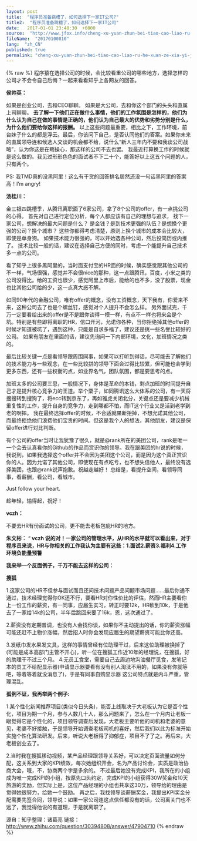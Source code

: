 ```yaml
---
layout: post
title:  "程序员准备跳槽了，如何选择下一家IT公司?"
title2:  "程序员准备跳槽了，如何选择下一家IT公司"
date:   2017-01-01 23:48:30  +0800
source:  "http://www.jfox.info/cheng-xu-yuan-zhun-bei-tiao-cao-liao-ru-he-xuan-ze-xia-yi-jia-it-gong-si.html"
fileName:  "20170100810"
lang:  "zh_CN"
published: true
permalink: "cheng-xu-yuan-zhun-bei-tiao-cao-liao-ru-he-xuan-ze-xia-yi-jia-it-gong-si.html"
---
```

{% raw %}
程序猿在选择公司的时候，会比较看重公司的哪些地方，选择怎样的公司才不会令自己后悔？一起来看看知乎上各网友的回答。

**侯帅英：**

如果是创业公司，去和CEO聊聊。 如果是大公司，去和你这个部门的头头和直属上司聊聊。 **去了解一下他们正在做什么事情，他们的工作氛围是怎样的，他们为什么认为自己在做的事情是正确的，他们认为自己最大的优势和劣势分别是什么，为什么他们要给你这样的报酬。** 以上这些问题最重要，相比之下，工作环境，前台妹子什么的都是浮云。最后，你该问下自己，是否认同他们的答案。如果你未来的直属领导连和候选人交谈的机会都不给，说什么“新人三年内不要和我谈公司战略”，认为你这是在瞎操心，那这样的公司不去也罢。 我最近打算换工作的时候就是这么做的。我见过形形色色的面试者不下二十个，能答好以上这五个问题的人，只有两个。

PS: 我TMD真的没黑阿里！这么有干货的回答排名居然还没一句话黑阿里的答案高！I’m angry!

**汤桂川：**

金三银四跳槽季，从腾讯离职面了6家公司，拿了8个公司的offer，有一点挑公司的心得。 首先对自己进行定位分析，每个人都应该有自己的理想与追求， 找下一家公司，想解决的最大问题是什么？ 是金钱？是到技术更强的队伍？是想换个更强的公司？换个城市？ 这些你都得考虑清楚，原则上换个城市的成本会比较大，即使是单身狗。 如果技术能力很强的，可以开始选各种公司，然后投简历或内推了。 技术比较一般的话，建议在选择自己方便的同时，考虑一个能提升自己技术多一点的公司。

看了知乎上很多黑阿里的，当时面支付宝的HR面的时候，确实感觉跟其他公司的不一样，气场很强，感觉并不会很nice的那种，这一点跟腾讯，百度，小米之类的公司没得比。给的工资也很少，感觉阿里上市后，能给的也不多，没了股票，现金也比其他公司给的少，这一点真大惑不解。

如同90年代的金融公司，唯有offer的概念，没有工资概念，天下我有，你爱来不来，这种公司去了也是个螺丝钉，感觉对个人提升不会怎么样。 另外面试完，千万一定要看给出来的offer是不是跟你谈得一模一样，有点不一样也将来会是个坑。特别是有些即将离职的HR，信口开河，允诺你各种，当你拒绝掉其他offer的时候才知道被坑了，遇到这种，只能是自求多福了，建议还是挑一些名誉比较好的公司。 如果有朋友在里面的话，建议先询问一下内部环境，文化，加班情况之类的。

最后比较关键一点是看领导跟周围同事，如果可以打听到得话，尽可能去了解他们的技术能力与一些观念，在一些比较拼的领导下面会过得比较累，但可能也会学到更多东西，还有一些权衡的点，如业界名气，团队氛围，都是要思考的点。

加班太多的公司要三思，一般情况下，身体是革命的本钱，剩点加班的时间提升自己才是提升核心竞争力的王道。举个栗子，如同腾讯这么大体系的公司，有一天将搜搜转到搜狗了，将ecc转到京东了，再如雅虎关闭北分，关键点还是要减少机械重复性的工作，提升自身的竞争力，走到哪都不怕，而IT这个行业又是活到老学到老的啊摔。 我在最终选择offer的时候，不合适就果断拒掉，不想允诺其他公司，而最终拒绝他们浪费他们宝贵的时间。但这是我个人的想法，其他朋友，建议是保留offer进行对比判断。

有个公司的offer当时让我犹豫了很久，就是@rank所在的美团公司，rank是唯一一个会去认真看你的Github的作品而赏识你的领导。我在跟美团的hr说的时候，我说到，如果我选择这个offer并不会因为美团这个公司，而是因为这个真正赏识你的人。因为允诺了其他公司，即使现在有点吃亏，也不想失信他人，最终没有选择美团，也跟@rank说声抱歉。祝越走越好！ 总结是，看提升空间，看领导同事，看薪酬，看公司，看城市。

Just follow your heart.

趁年轻，输得起，祝好！

**vczh：**

不要去HR有份面试的公司，更不能去老板包庇HR的地方。

**朱文彬：** “ **vczh 说的对！****一家公司的管理水平，从HR的水平就可以看出来，对于程序员来说，HR与你相关的工作我认为主要有这些：****1.面试****2.薪资****3.福利****4.工作环境****负能量预警**  

**我来举一个反面例子，千万不能去这样的公司：**  

**搜狐**

1.这家公司的HR不但参与面试而且还问技术问题产品问题市场问题……最后你通不通过，技术经理觉得你OK还不行，要看HR对你性价比的评估，然而HR主要看你上一份工作的薪资，有一同事，应届生实习，转正时要12k，HR砍到10k，于是他去了一家给14k的公司，半年后跳回来要了16k，恩，这次通过了。

2.薪资没有定期普调，也没有人会找你谈，如果你不主动提出的话，你的薪资涨幅可能还赶不上物价涨幅，然后招人时你会发现应届生的期望薪资可能比你还高。

3.发纸巾发水果发文具，这样的事情曾经有位助理干过，后来这位助理被换掉了(可能是成本高部门主管不开心)，听一位在搜狐工作近10年的经理说，在搜狐，好的助理干不过三个月。 4.无员工食堂，需要自己去周边地沟油餐厅觅食，发笔记本的员工不给配显示器(申请显示器要看有没有别人淘汰不用的，如果没有你就等吧，等着等着就没消息了)，于是有同事自购显示器 这公司特点就是内斗严重，管理混乱。  

**孤例不证，我再举两个例子:**  

1.某个性化新闻推荐项目(类似今日头条)，能否上线取决于大老板认为它是否个性化，项目为期一个月，参与人数几十人，那么问题来了，怎么在一个月内让老板一眼觉得它是个性化的，项目领导调查后发现，大老板主要听他的司机和老婆的意见，老婆不好接触，于是领导开始调查老板司机的喜好，然后我们以此为标准开始实施个性化算法研发。后来，听说大老板得了抑郁症，项目不了了之。再后来，大老板创业去了。  

2.当时我在搜狐移动视频，某产品经理跟领导关系好，可以决定页面流量如何分配，这关系到大家的KPI绩效，每次她组织开会，名为产品讨论会，实质是政治协商大会，哦，不，协商两个字是多余的。 不过最后她没有完成KPI，我所在的小组成为唯一完成KPI的小组，按原先口头约定，完成KPI的小组获得30W奖金和10天旅游的奖励，但实际上是，这位产品经理的小组也共享这30万，领导给的理由是觉得她很努力，给她一个鼓励。 再之后，我找领导谈薪酬奖金，我提出KPI奖金分配需要先签合同，领导说：如果一家公司连这点信任都没有的话，公司离关门也不远了，我觉得他说的有道理，于是就离职了。  

源自：知乎整理：诸葛亮 链接：http://www.zhihu.com/question/30394808/answer/47904710
{% endraw %}
